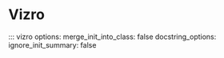 # Vizro

<!-- vale off -->
::: vizro
    options:
      merge_init_into_class: false
      docstring_options:
        ignore_init_summary: false

<!-- vale on -->
